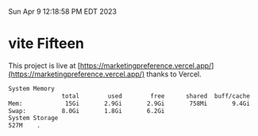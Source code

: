 Sun Apr  9 12:18:58 PM EDT 2023

# vite Fifteen


This project is live at [https://marketingpreference.vercel.app/](https://marketingpreference.vercel.app/) thanks to Vercel.

```bash
System Memory
               total        used        free      shared  buff/cache   available
Mem:            15Gi       2.9Gi       2.9Gi       758Mi       9.4Gi        11Gi
Swap:          8.0Gi       1.8Gi       6.2Gi
System Storage
527M	.
